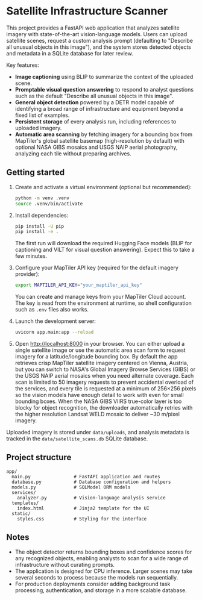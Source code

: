 # Satellite Infrastructure Scanner

This project provides a FastAPI web application that analyzes satellite imagery with
state-of-the-art vision-language models. Users can upload satellite scenes, request a
custom analysis prompt (defaulting to "Describe all unusual objects in this image"), and the
system stores detected objects and metadata in a SQLite database for later review.

Key features:

- **Image captioning** using BLIP to summarize the context of the uploaded scene.
- **Promptable visual question answering** to respond to analyst questions such as the default
  "Describe all unusual objects in this image".
- **General object detection** powered by a DETR model capable of identifying a broad range of
  infrastructure and equipment beyond a fixed list of examples.
- **Persistent storage** of every analysis run, including references to uploaded imagery.
- **Automatic area scanning** by fetching imagery for a bounding box from MapTiler's global satellite
  basemap (high-resolution by default) with optional NASA GIBS mosaics and USGS NAIP aerial
  photography, analyzing each tile without preparing archives.

## Getting started

1. Create and activate a virtual environment (optional but recommended):

   ```bash
   python -m venv .venv
   source .venv/bin/activate
   ```

2. Install dependencies:

   ```bash
   pip install -U pip
   pip install -e .
   ```

   The first run will download the required Hugging Face models (BLIP for captioning and VILT for
   visual question answering). Expect this to take a few minutes.

3. Configure your MapTiler API key (required for the default imagery provider):

   ```bash
   export MAPTILER_API_KEY="your_maptiler_api_key"
   ```

   You can create and manage keys from your MapTiler Cloud account. The key is read from the
   environment at runtime, so shell configuration such as `.env` files also works.

4. Launch the development server:

   ```bash
   uvicorn app.main:app --reload
   ```

5. Open <http://localhost:8000> in your browser. You can either upload a single satellite image or
   use the automatic area scan form to request imagery for a latitude/longitude bounding box. By
   default the app retrieves crisp MapTiler satellite imagery centered on Vienna, Austria, but you
   can switch to NASA's Global Imagery Browse Services (GIBS) or the USGS NAIP aerial mosaics when
   you need alternate coverage. Each scan is limited to 50 imagery requests to prevent accidental
   overload of the services, and every tile is requested at a minimum of 256×256 pixels so the
   vision models have enough detail to work with even for small bounding boxes. When the NASA GIBS
   VIIRS true-color layer is too blocky for object recognition, the downloader automatically retries
   with the higher resolution Landsat WELD mosaic to deliver ~30 m/pixel imagery.

Uploaded imagery is stored under `data/uploads`, and analysis metadata is tracked in the
`data/satellite_scans.db` SQLite database.

## Project structure

```
app/
  main.py                # FastAPI application and routes
  database.py            # Database configuration and helpers
  models.py              # SQLModel ORM models
  services/
    analyzer.py          # Vision-language analysis service
  templates/
    index.html           # Jinja2 template for the UI
  static/
    styles.css           # Styling for the interface
```

## Notes

- The object detector returns bounding boxes and confidence scores for any recognized objects,
  enabling analysts to scan for a wide range of infrastructure without curating prompts.
- The application is designed for CPU inference. Larger scenes may take several seconds to
  process because the models run sequentially.
- For production deployments consider adding background task processing, authentication, and
  storage in a more scalable database.
